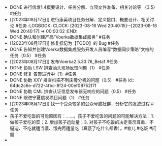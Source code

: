 - DONE 进行信发1.4概要设计、任务分解、立项文件准备、相关讨论等 （3.5）#任务
- [[2023年08月17日]] 进行康英项目任务分解、定义接口、概要设计、相关讨论 #任务
  :LOGBOOK:
  CLOCK: [2023-08-16 Wed 20:40:15]--[2023-08-16 Wed 20:40:17] =>  00:00:02
  :END:
- DONE 确认和创建产品“Voerka数据集成服务” #任务
- [[2023年08月17日]] 修复标记为【TODO】的 Bug #任务
- DONE 告知并创建Voerka数据集成服务开发人员编写“数据同步策略”文档的任务（0.5） #任务
- [[2023年08月17日]] 发布Voerka2.5.33.78_Beta1 #任务
- DONE 协助 LSW 排查汕头现场反馈问题（1） #任务
- DONE 修复 [告警进行中](http://192.168.38.165:81/zentao/bug-view-11154.html )（1）#任务
- DONE 协助 XXY 排查扫描不到床旁分机的问题（0.5） #任务
  id:: 64dc2c6e-d722-4fbc-8f24-00ef08752f7f
- DONE 协助 CML 排查认证信息发布器无响应的问题（0.5） #任务
- DONE 跟进宁夏信发项目问题（1） #任务
- [[2023年08月17日]] 找一个受众较多的公众号或社群，分析它的发迹过程 #任务
- 孩子不爱吃饭的可能原因有：……。孩子不爱吃饭的问题的可能解决方法：1. 做孩子爱吃的菜；2. 增加孩子运动量；3. 对孩子不吃饭的决定表示尊重、不逼迫、不吃就适当饿、饿完再适量吃（真饿了吃什么都香）。#育儿 #吃饭 #问题
-
